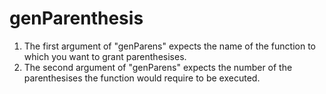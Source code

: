 # genParenthesis

1. The first argument of "genParens" expects the name of the function to which you want to grant parenthesises.
2. The second argument of "genParens" expects the number of the parenthesises the function would require to be executed.
